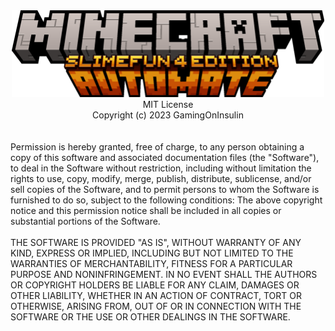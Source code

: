 <div align="center">
  <img src="assets\automate\minecraft_automate.png" alt="Profile Icon" width="500" hight="350"/>
</div>


<div align="center">
  MIT License <br>
  Copyright (c) 2023 GamingOnInsulin
</div>
  <br><br>
 <div align="left">
  Permission is hereby granted, free of charge, to any person obtaining a copy
  of this software and associated documentation files (the "Software"), to deal
  in the Software without restriction, including without limitation the rights
  to use, copy, modify, merge, publish, distribute, sublicense, and/or sell
  copies of the Software, and to permit persons to whom the Software is
  furnished to do so, subject to the following conditions:
  The above copyright notice and this permission notice shall be included in all
  copies or substantial portions of the Software.
  <br><br>
  THE SOFTWARE IS PROVIDED "AS IS", WITHOUT WARRANTY OF ANY KIND, EXPRESS OR
  IMPLIED, INCLUDING BUT NOT LIMITED TO THE WARRANTIES OF MERCHANTABILITY,
  FITNESS FOR A PARTICULAR PURPOSE AND NONINFRINGEMENT. IN NO EVENT SHALL THE
  AUTHORS OR COPYRIGHT HOLDERS BE LIABLE FOR ANY CLAIM, DAMAGES OR OTHER
  LIABILITY, WHETHER IN AN ACTION OF CONTRACT, TORT OR OTHERWISE, ARISING FROM,
  OUT OF OR IN CONNECTION WITH THE SOFTWARE OR THE USE OR OTHER DEALINGS IN THE
  SOFTWARE.
</div>
